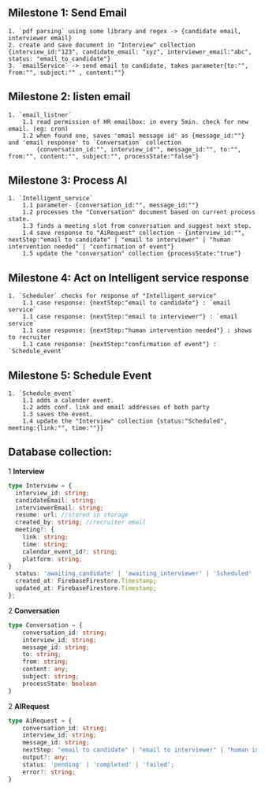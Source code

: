 ## Milestone 1: Send Email

    1. `pdf parsing` using some library and regex -> {candidate email, interviewer email}
    2. create and save document in "Interview" collection {interview_id:"123", candidate_email: "xyz", interviewer_email:"abc", status: "email_to_candidate"}
    3. `emailService` -> send email to candidate, takes parameter{to:"", from:"", subject:"" , content:""}

## Milestone 2: listen email

    1. `email_listner`
        1.1 read permission of HR emailbox: in every 5min. check for new email. (eg: cron)
        1.2 when found one, saves 'email message id' as {message_id:""} and 'email response' to `Conversation` collection
            {conversation_id:"", interview_id"", message_id:"", to:"", from:"", content:"", subject:"", processState:"false"} 

## Milestone 3: Process AI

    1. `Intelligent_service`
        1.1 parameter- {conversation_id:"", message_id:""}
        1.2 processes the "Conversation" document based on current process state.
        1.3 finds a meeting slot from conversation and suggest next step.
        1.4 save response to "AiRequest" collection - {interview_id:"", nextStep:"email to candidate" | "email to interviewer" | "human intervention needed" | "confirmation of event"}
        1.5 update the "conversation" collection {processState:"true"}

## Milestone 4: Act on Intelligent service response

    1. `Scheduler` checks for response of "Intelligent_service"
        1.1 case response: {nextStep:"email to candidate"} : `email service`
        1.1 case response: {nextStep:"email to interviewer"} : `email service`
        1.1 case response: {nextStep:"human intervention needed"} : shows to recruiter
        1.1 case response: {nextStep:"confirmation of event"} : `Schedule_event`

## Milestone 5: Schedule Event

    1. `Schedule_event`
        1.1 adds a calender event.
        1.2 adds conf. link and email addresses of both party
        1.3 saves the event.
        1.4 update the "Interview" collection {status:"Scheduled", meeting:{link:"", time:""}}

    
## Database collection:

1 **Interview**

```ts
type Interview = {
  interview_id: string;
  candidateEmail: string;
  interviewerEmail: string;
  resume: url; //stored in storage
  created_by: string; //recruiter email
  meeting?: {
    link: string;
    time: string;
    calendar_event_id?: string;
    platform: string;
}
  status: 'awaiting_candidate' | 'awaiting_interviewer' | 'Scheduled' | 'completed';
  created_at: FirebaseFirestore.Timestamp;
  updated_at: FirebaseFirestore.Timestamp;
};
```

2 **Conversation**

```ts
type Conversation = {
    conversation_id: string;
    interview_id: string;
    message_id: string; 
    to: string;
    from: string; 
    content: any;
    subject: string;
    processState: boolean
}
```

2 **AIRequest**

```ts
type AiRequest = {
    conversation_id: string;
    interview_id: string;
    message_id: string;
    nextStep: "email to candidate" | "email to interviewer" | "human intervention needed" | "confirmation of event";
    output?: any;
    status: 'pending' | 'completed' | 'failed';
    error?: string;
}
```
